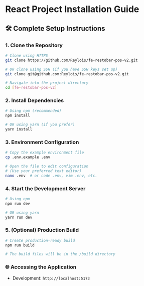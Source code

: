 # React Project Installation Guide

## 🛠️ Complete Setup Instructions

### 1. Clone the Repository
```bash
# Clone using HTTPS
git clone https://github.com/Reylois/fe-restobar-pos-v2.git

# OR clone using SSH (if you have SSH keys set up)
git clone git@github.com:Reylois/fe-restobar-pos-v2.git

# Navigate into the project directory
cd [fe-restobar-pos-v2]
```

### 2. Install Dependencies
```bash
# Using npm (recommended)
npm install

# OR using yarn (if you prefer)
yarn install
```

### 3. Environment Configuration
```bash
# Copy the example environment file
cp .env.example .env

# Open the file to edit configuration
# (Use your preferred text editor)
nano .env  # or code .env, vim .env, etc.
```

### 4. Start the Development Server
```bash
# Using npm
npm run dev

# OR using yarn
yarn run dev
```

### 5. (Optional) Production Build
```bash
# Create production-ready build
npm run build

# The build files will be in the /build directory
```

### 🌐 Accessing the Application
- Development: `http://localhost:5173`

